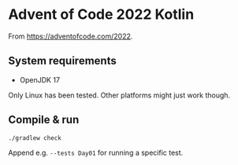 # Advent of Code 2022 Kotlin

From <https://adventofcode.com/2022>.

## System requirements

- OpenJDK 17

Only Linux has been tested. Other platforms might just work though.

## Compile & run

```bash
./gradlew check
```

Append e.g. `--tests Day01` for running a specific test.
